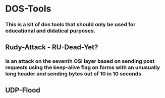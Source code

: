 # DOS-Tools

### This is a kit of dos tools that should only be used for educational and didatical purposes.

## Rudy-Attack - RU-Dead-Yet?

### Is an attack on the seventh OSI layer based on sending post requests using the keep-alive flag on forms with an unusually long header and sending bytes out of 10 in 10 seconds

## UDP-Flood
